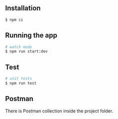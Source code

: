 ## Installation

```bash
$ npm ci
```

## Running the app

```bash
# watch mode
$ npm run start:dev

```

## Test

```bash
# unit tests
$ npm run test

```

## Postman

There is Postman  collection inside the project folder. 

